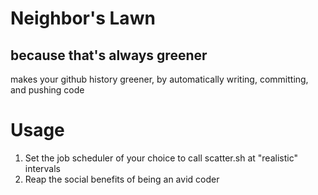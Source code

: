  # Neighbor's Lawn
 ## because that's always greener
 makes your github history greener, by automatically writing, committing, and pushing code

 # Usage
 1. Set the job scheduler of your choice to call scatter.sh at "realistic" intervals
 2. Reap the social benefits of being an avid coder
